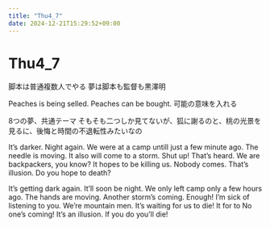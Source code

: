 ```yaml
---
title: "Thu4_7"
date: 2024-12-21T15:29:52+09:00
---
```

# Thu4_7
脚本は普通複数人でやる
夢は脚本も監督も黒澤明

Peaches is being selled.
Peaches can be bought.
可能の意味を入れる

8つの夢、共通テーマ
そもそも二つしか見てないが、狐に謝るのと、桃の光景を見るに、後悔と時間の不退転性みたいなの

It’s darker.
Night again.
We were at a camp untill just a few minute ago.
The needle is moving.
It also will come to a storm.
Shut up! That’s heard.
We are backpackers, you know?
It hopes to be killing us.
Nobody comes. That’s illusion.
Do you hope to death?

It’s getting dark again.
It’ll soon be night.
We only left camp only a few hours ago.
The hands are moving.
Another storm’s coming.
Enough! I’m sick of listening to you.
We’re mountain men.
It’s waiting for us to die!
It for to
No one’s coming! It’s an illusion.
If you do you’ll die!
